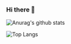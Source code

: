 ### Hi there 👋

![Anurag's github stats](https://github-readme-stats.vercel.app/api?username=WadeStack&show_icons=true&count_private=true)

![Top Langs](https://github-readme-stats.vercel.app/api/top-langs/?username=WadeStack&count_private=true?hide=HTML)
<!--
**WadeStack/WadeStack** is a ✨ _special_ ✨ repository because its `README.md` (this file) appears on your GitHub profile.

Here are some ideas to get you started:

- 🔭 I’m currently working on ...
- 🌱 I’m currently learning ...
- 👯 I’m looking to collaborate on ...
- 🤔 I’m looking for help with ...
- 💬 Ask me about ...
- 📫 How to reach me: ...
- 😄 Pronouns: ...
- ⚡ Fun fact: ...
-->

